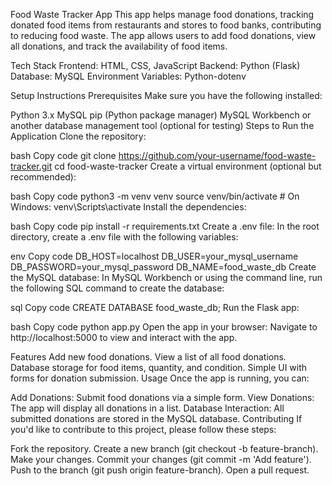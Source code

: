Food Waste Tracker App
This app helps manage food donations, tracking donated food items from restaurants and stores to food banks, contributing to reducing food waste. The app allows users to add food donations, view all donations, and track the availability of food items.

Tech Stack
Frontend: HTML, CSS, JavaScript
Backend: Python (Flask)
Database: MySQL
Environment Variables: Python-dotenv

Setup Instructions
Prerequisites
Make sure you have the following installed:

Python 3.x
MySQL
pip (Python package manager)
MySQL Workbench or another database management tool (optional for testing)
Steps to Run the Application
Clone the repository:

bash
Copy code
git clone https://github.com/your-username/food-waste-tracker.git
cd food-waste-tracker
Create a virtual environment (optional but recommended):

bash
Copy code
python3 -m venv venv
source venv/bin/activate  # On Windows: venv\Scripts\activate
Install the dependencies:

bash
Copy code
pip install -r requirements.txt
Create a .env file: In the root directory, create a .env file with the following variables:

env
Copy code
DB_HOST=localhost
DB_USER=your_mysql_username
DB_PASSWORD=your_mysql_password
DB_NAME=food_waste_db
Create the MySQL database: In MySQL Workbench or using the command line, run the following SQL command to create the database:

sql
Copy code
CREATE DATABASE food_waste_db;
Run the Flask app:

bash
Copy code
python app.py
Open the app in your browser: Navigate to http://localhost:5000 to view and interact with the app.

Features
Add new food donations.
View a list of all food donations.
Database storage for food items, quantity, and condition.
Simple UI with forms for donation submission.
Usage
Once the app is running, you can:

Add Donations: Submit food donations via a simple form.
View Donations: The app will display all donations in a list.
Database Interaction: All submitted donations are stored in the MySQL database.
Contributing
If you'd like to contribute to this project, please follow these steps:

Fork the repository.
Create a new branch (git checkout -b feature-branch).
Make your changes.
Commit your changes (git commit -m 'Add feature').
Push to the branch (git push origin feature-branch).
Open a pull request.

